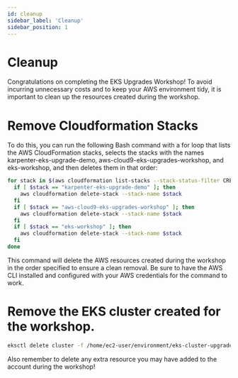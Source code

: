 ```yaml
---
id: cleanup
sidebar_label: 'Cleanup'
sidebar_position: 1
---
```


# Cleanup


Congratulations on completing the EKS Upgrades Workshop! To avoid incurring unnecessary costs and to keep your AWS environment tidy, it is important to clean up the resources created during the workshop.

# Remove Cloudformation Stacks

To do this, you can run the following Bash command with a for loop that lists the AWS CloudFormation stacks, selects the stacks with the names karpenter-eks-upgrade-demo, aws-cloud9-eks-upgrades-workshop, and eks-workshop, and then deletes them in that order:

```bash
for stack in $(aws cloudformation list-stacks --stack-status-filter CREATE_COMPLETE UPDATE_COMPLETE --query "StackSummaries[?contains(StackName, 'karpenter-eks-upgrade-demo') || contains(StackName, 'aws-cloud9-eks-upgrades-workshop') || contains(StackName, 'eks-workshop')].StackName" --output text); do
  if [ $stack == "karpenter-eks-upgrade-demo" ]; then
    aws cloudformation delete-stack --stack-name $stack
  fi
  if [ $stack == "aws-cloud9-eks-upgrades-workshop" ]; then
    aws cloudformation delete-stack --stack-name $stack
  fi
  if [ $stack == "eks-workshop" ]; then
    aws cloudformation delete-stack --stack-name $stack
  fi
done
```

This command will delete the AWS resources created during the workshop in the order specified to ensure a clean removal. Be sure to have the AWS CLI installed and configured with your AWS credentials for the command to work.

# Remove the EKS cluster created for the workshop.

```bash
eksctl delete cluster -f /home/ec2-user/environment/eks-cluster-upgrades-workshop/helpers/cluster.yaml
```

Also remember to delete any extra resource you may have added to the account during the workshop!
